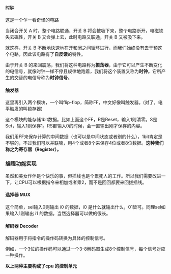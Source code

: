 #### 时钟

这是一个乍一看奇怪的电路

当闭合开关 A 时，整个电路联通，开关 B 将会被吸下来，整个电路断开，电磁铁失去磁性，开关 B 又会弹上去，此时电路又联通，开关 B 又被吸下来。

就这样，开关 B 不断地快速地在开和闭之间循环进行，而我们始终没有去干预这个电路，因此该电路有了**自反馈**的特性。

由于开关 B 的来回震荡，我们将这种电路称为**振荡器**，由于它可以产生不断变化的电信号，就像时钟一样不停且规律地跑着，我们将这个装置又称为**时钟**。它所产生的交替的电信号称为**时钟信号**。

#### 触发器        
这里再引入两个模块，一个叫flip-flop，简称FF，中文好像叫触发器。(对了，电平触发的叫锁存器)

这个模块的能存储1bit数据。比如上面这个FF，R是Reset，输入1则清零。S是Set，输入1则保存1。RS都输入0的时候，会一直输出刚才保存的内容。

我们用FF来保存计算的中间数据（也可以是中间状态或者别的什么），1bit肯定是不够的，不过我们可以并联嘛，用4个或者8个来保存4位或者8位数据。**这种我们称之为寄存器（Register）。**

### 编程功能实现

虽然和美女作伴是个快乐的事，但插线也是个累死人的工作。所以我们需要改进一下，让CPU可以根据指令来相加或者乘2，而不是回回都要来回拔插线。
#### 选择器 **MUX**

这个简单，sel输入0则输出 i0 的数据，i0 是什么就输出什么，01皆可。同理sel如果输入1则输出 i1 的数据。当然选择器可以做的很长。

#### 解码器 **Decoder**

 解码器用于将指令的操作码转换为具体的控制信号。
 
 例如，一个3位的操作码可以通过一个3-8解码器生成8个控制信号，每个信号对应一种操作。

**以上两种主要构成了cpu 的控制单元**